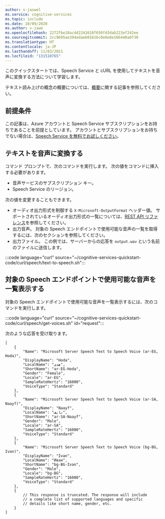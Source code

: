 ```yaml
---
author: v-jaswel
ms.service: cognitive-services
ms.topic: include
ms.date: 10/09/2020
ms.author: v-jawe
ms.openlocfilehash: 2272fbe18ac4d2241618f650fd3dab223ef242ee
ms.sourcegitcommit: 2cc9695ae394adae60161bc0e6e0e166440a0730
ms.translationtype: HT
ms.contentlocale: ja-JP
ms.lasthandoff: 11/03/2021
ms.locfileid: "131510765"
---
```

このクイックスタートでは、Speech Service と cURL を使用してテキストを音声に変換する方法について学習します。

テキスト読み上げの概念の概要については、[概要](../../../text-to-speech.md)に関する記事を参照してください。

## <a name="prerequisites"></a>前提条件

この記事は、Azure アカウントと Speech Service サブスクリプションをお持ちであることを前提としています。 アカウントとサブスクリプションをお持ちでない場合は、[Speech Service を無料でお試しください](../../../overview.md#try-the-speech-service-for-free)。

## <a name="convert-text-to-speech"></a>テキストを音声に変換する

コマンド プロンプトで、次のコマンドを実行します。 次の値をコマンドに挿入する必要があります。
- 音声サービスのサブスクリプション キー。
- Speech Service のリージョン。

次の値を変更することもできます。
- オーディオ出力形式を制御する `X-Microsoft-OutputFormat` ヘッダー値。 サポートされているオーディオ出力形式の一覧については、[REST API リファレンス](../../../rest-text-to-speech.md#audio-outputs)を参照してください。
- 出力音声。 対象の Speech エンドポイントで使用可能な音声の一覧を取得するには、次のセクションを参照してください。
- 出力ファイル。 この例では、サーバーからの応答を `output.wav` という名前のファイルに送信します。

:::code language="curl" source="~/cognitive-services-quickstart-code/curl/speech/text-to-speech.sh":::

## <a name="list-available-voices-for-your-speech-endpoint"></a>対象の Speech エンドポイントで使用可能な音声を一覧表示する

対象の Speech エンドポイントで使用可能な音声を一覧表示するには、次のコマンドを実行します。

:::code language="curl" source="~/cognitive-services-quickstart-code/curl/speech/get-voices.sh" id="request":::

次のような応答を受け取ります。

```http
[
    {
        "Name": "Microsoft Server Speech Text to Speech Voice (ar-EG, Hoda)",
        "DisplayName": "Hoda",
        "LocalName": "هدى",
        "ShortName": "ar-EG-Hoda",
        "Gender": "Female",
        "Locale": "ar-EG",
        "SampleRateHertz": "16000",
        "VoiceType": "Standard"
    },
    {
        "Name": "Microsoft Server Speech Text to Speech Voice (ar-SA, Naayf)",
        "DisplayName": "Naayf",
        "LocalName": "نايف",
        "ShortName": "ar-SA-Naayf",
        "Gender": "Male",
        "Locale": "ar-SA",
        "SampleRateHertz": "16000",
        "VoiceType": "Standard"
    },
    {
        "Name": "Microsoft Server Speech Text to Speech Voice (bg-BG, Ivan)",
        "DisplayName": "Ivan",
        "LocalName": "Иван",
        "ShortName": "bg-BG-Ivan",
        "Gender": "Male",
        "Locale": "bg-BG",
        "SampleRateHertz": "16000",
        "VoiceType": "Standard"
    },
    {
        // This response is truncated. The response will include 
        // a complete list of supported languages and specific 
        // details like short name, gender, etc. 
    }
]
```
